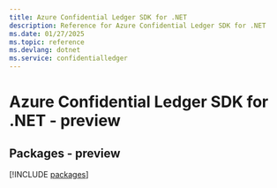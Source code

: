 ```yaml
---
title: Azure Confidential Ledger SDK for .NET
description: Reference for Azure Confidential Ledger SDK for .NET
ms.date: 01/27/2025
ms.topic: reference
ms.devlang: dotnet
ms.service: confidentialledger
---
```

# Azure Confidential Ledger SDK for .NET - preview
## Packages - preview
[!INCLUDE [packages](confidential-ledger-index.md)]